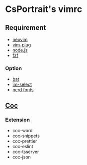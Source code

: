 # CsPortrait's vimrc

## Requirement

- [neovim](https://github.com/neovim/neovim)
- [vim-plug](https://github.com/junegunn/vim-plug)
- [node.js](https://github.com/nodejs/node)
- [fzf](https://github.com/junegunn/fzf)

### Option

- [bat](https://github.com/sharkdp/bat)
- [im-select](https://github.com/daipeihust/im-select)
- [nerd fonts](https://github.com/ryanoasis/nerd-fonts)

## [Coc](https://github.com/neoclide/coc.nvim)

### Extension

- coc-word
- coc-snippets
- coc-prettier
- coc-eslint
- coc-tsserver
- coc-json